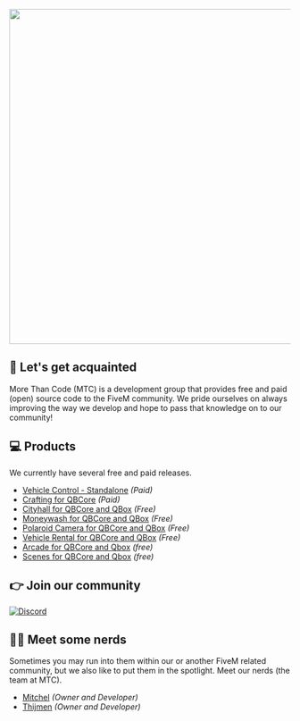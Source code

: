 <p align="center">
  <img width="600" src="https://i.imgur.com/mHjFB7l.png">
</p>

## 👋 Let's get acquainted
More Than Code (MTC) is a development group that provides free and paid (open) source code to the FiveM community. We pride ourselves on always improving the way we develop and hope to pass that knowledge on to our community!

## 💻 Products
We currently have several free and paid releases.
- [Vehicle Control - Standalone](https://mtc.tebex.io/package/5863758) *(Paid)*
- [Crafting for QBCore](https://mtc.tebex.io/package/5529409) *(Paid)*
- [Cityhall for QBCore and QBox](https://github.com/morethancodenl/mtc-cityhall) *(Free)*
- [Moneywash for QBCore and QBox](https://github.com/morethancodenl/mtc-moneywash) *(Free)*
- [Polaroid Camera for QBCore and QBox](https://github.com/morethancodenl/mtc-camera) *(Free)*
- [Vehicle Rental for QBCore and QBox](https://github.com/morethancodenl/mtc-vehiclerental) *(Free)*
- [Arcade for QBCore and Qbox](https://github.com/morethancodenl/mtc-arcade) *(free)*
- [Scenes for QBCore and Qbox](https://github.com/morethancodenl/mtc-scenes) *(free)*

## 👉 Join our community

[![Discord](https://discord.com/api/guilds/1075048579758035014/widget.png?style=banner2)](https://discord.gg/cFuv5BMWzK)

## 👨‍💻 Meet some nerds
Sometimes you may run into them within our or another FiveM related community, but we also like to put them in the spotlight. Meet our nerds (the team at MTC).

 - [Mitchel](https://github.com/Mitchel) *(Owner and Developer)*
 - [Thijmen](https://github.com/NietThijmen) *(Owner and Developer)*
